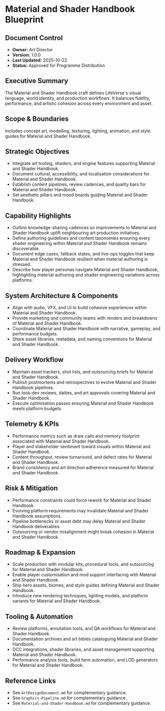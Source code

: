 # Material and Shader Handbook Blueprint
## Document Control
- **Owner:** Art Director
- **Version:** 1.0.0
- **Last Updated:** 2025-10-22
- **Status:** Approved for Programme Distribution

## Executive Summary
The Material and Shader Handbook craft defines LifeVerse's visual language, world identity, and
production workflows. It balances fidelity, performance, and artistic cohesion across every
environment and asset.

## Scope & Boundaries
Includes concept art, modelling, texturing, lighting, animation, and style guides for Material and
Shader Handbook.

## Strategic Objectives
- Integrate art tooling, shaders, and engine features supporting Material and Shader Handbook.
- Document cultural, accessibility, and localisation considerations for Material and Shader Handbook.
- Establish content pipelines, review cadences, and quality bars for Material and Shader Handbook.
- Set aesthetic pillars and mood boards guiding Material and Shader Handbook.

## Capability Highlights
- Outline knowledge-sharing cadences so improvements to Material and Shader Handbook uplift neighbouring art production initiatives.
- Define authoring guidelines and content taxonomies ensuring every shader engineering within Material and Shader Handbook remains discoverable.
- Document edge cases, fallback states, and live-ops toggles that keep Material and Shader Handbook resilient when material authoring is stressed.
- Describe how player personas navigate Material and Shader Handbook, highlighting material authoring and shader engineering variations across platforms.

## System Architecture & Components
- Align with audio, VFX, and UI to build cohesive experiences within Material and Shader Handbook.
- Provide marketing and community teams with renders and breakdowns of Material and Shader Handbook.
- Coordinate Material and Shader Handbook with narrative, gameplay, and performance budgets.
- Share asset libraries, metadata, and naming conventions for Material and Shader Handbook.

## Delivery Workflow
- Maintain asset trackers, shot lists, and outsourcing briefs for Material and Shader Handbook.
- Publish postmortems and retrospectives to evolve Material and Shader Handbook pipelines.
- Run look-dev reviews, dailies, and art approvals covering Material and Shader Handbook.
- Execute optimisation passes ensuring Material and Shader Handbook meets platform budgets.

## Telemetry & KPIs
- Performance metrics such as draw calls and memory footprint associated with Material and Shader Handbook.
- Player and stakeholder sentiment toward visuals within Material and Shader Handbook.
- Content throughput, review turnaround, and defect rates for Material and Shader Handbook.
- Brand consistency and art direction adherence measured for Material and Shader Handbook.

## Risk & Mitigation
- Performance constraints could force rework for Material and Shader Handbook.
- Evolving platform requirements may invalidate Material and Shader Handbook assumptions.
- Pipeline bottlenecks or asset debt may delay Material and Shader Handbook deliverables.
- Outsourcing or vendor misalignment might break cohesion in Material and Shader Handbook.

## Roadmap & Expansion
- Scale production with modular kits, procedural tools, and outsourcing for Material and Shader Handbook.
- Enable player customisation and mod support interfacing with Material and Shader Handbook.
- Ship hero assets, biomes, and style guides defining Material and Shader Handbook.
- Introduce new rendering techniques, lighting models, and platform variants for Material and Shader Handbook.

## Tooling & Automation
- Review platforms, annotation tools, and QA workflows for Material and Shader Handbook.
- Documentation archives and art bibles cataloguing Material and Shader Handbook.
- DCC integrations, shader libraries, and asset management supporting Material and Shader Handbook.
- Performance analysis tools, build farm automation, and LOD generators for Material and Shader Handbook.

## Reference Links
- See `ArtDesignDocument.md` for complementary guidance.
- See `Graphics-Pipeline.md` for complementary guidance.
- See `Material-and-Shader-Handbook.md` for complementary guidance.
